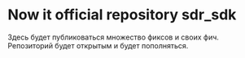 # Now it official repository sdr_sdk

Здесь будет публиковаться множество фиксов и своих фич. Репозиторий будет открытым и будет пополняться.

